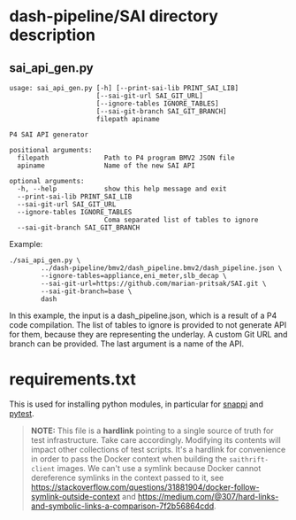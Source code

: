 # dash-pipeline/SAI directory description
## sai_api_gen.py
```
usage: sai_api_gen.py [-h] [--print-sai-lib PRINT_SAI_LIB]
                      [--sai-git-url SAI_GIT_URL]
                      [--ignore-tables IGNORE_TABLES]
                      [--sai-git-branch SAI_GIT_BRANCH]
                      filepath apiname

P4 SAI API generator

positional arguments:
  filepath              Path to P4 program BMV2 JSON file
  apiname               Name of the new SAI API

optional arguments:
  -h, --help            show this help message and exit
  --print-sai-lib PRINT_SAI_LIB
  --sai-git-url SAI_GIT_URL
  --ignore-tables IGNORE_TABLES
                        Coma separated list of tables to ignore
  --sai-git-branch SAI_GIT_BRANCH
```

Example:
```
./sai_api_gen.py \
        ../dash-pipeline/bmv2/dash_pipeline.bmv2/dash_pipeline.json \
        --ignore-tables=appliance,eni_meter,slb_decap \
        --sai-git-url=https://github.com/marian-pritsak/SAI.git \
        --sai-git-branch=base \
        dash
```

In this example, the input is a dash_pipeline.json, which is a result of a P4 code compilation. The list of tables to ignore is provided to not generate API for them, because they are representing the underlay. A custom Git URL and branch can be provided. The last argument is a name of the API.

# requirements.txt
This is used for installing python modules, in particular for [snappi](https://github.com/open-traffic-generator/snappi) and [pytest](https://docs.pytest.org/en/7.1.x/index.html).

>**NOTE:** This file is a **hardlink** pointing to a single source of truth for test infrastructure. Take care accordingly. Modifying its contents will impact other collections of test scripts. It's a hardlink for convenience in order to pass the Docker context when building the `saithrift-client` images. We can't use a symlink because Docker cannot dereference symlinks in the context passed to it, see https://stackoverflow.com/questions/31881904/docker-follow-symlink-outside-context and https://medium.com/@307/hard-links-and-symbolic-links-a-comparison-7f2b56864cdd.
